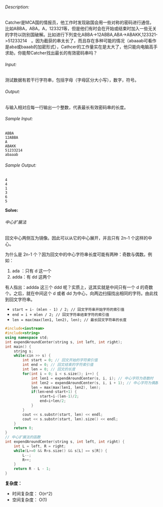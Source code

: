 ###### Description:

Catcher是MCA国的情报员，他工作时发现敌国会用一些对称的密码进行通信，比如ABBA，ABA，A，123321等，但是他们有时会在开始或结束时加入一些无关的字符以防别国破解。比如进行下列变化ABBA->12ABBA,ABA->ABAKK,123321->51233214　。因为截获的串太长了，而且存在多种可能的情况（abaaab可看作是aba或baaab的加密形式），Cathcer的工作量实在是太大了，他只能向电脑高手求助，你能帮Catcher找出最长的有效密码串吗？

###### Input:

测试数据有若干行字符串，包括字母（字母区分大小写），数字，符号。

###### Output:

与输入相对应每一行输出一个整数，代表最长有效密码串的长度。

###### Sample Input:

```
ABBA
12ABBA
A
ABAKK
51233214
abaaab
```

###### Sample Output:

```
4
4
1
3
6
5
```

**Solve:**

###### 中心扩展法

回文中心两侧互为镜像。因此可以从它的中心展开，并且只有 2n-1 个这样的中心。

为什么是 2n-1 个？因为回文中的中心字符串长度可能有两种：奇数与偶数。例如：

1. ada ：只有 d 这一个
2. adda：有 dd 这两个

有人指出：addda 这三个 ddd 呢？实质上，这其实就是中间只有一个 d 的奇数个。之后，就在中间这个 d 或者 dd 为中心，向两边扫描找出相同的字符。由此找到回文字符串。

* `start = i- (mlen - 1) / 2; // 回文字符串开始字符的索引值`
* `end = i + mlen / 2; // 回文字符串结束字符的索引值`
* `len = max(max(len1, len2), len); // 最长回文字符串的长度`

```c++
#include<iostream>
#include<string>
using namespace std;
int expendAroundCenter(string s, int left, int right);
int main() {
    string s;
    while(cin >> s) {
        int start = 0; // 回文开始的字符索引值
        int end = 0; // 回文结束的字符索引值
        int len = 0; // 回文的长度
        for(int i = 0; i < s.size(); i++) {
            int len1 = expendAroundCenter(s, i, i); // 中心字符为奇数时
            int len2 = expendAroundCenter(s, i, i + 1); // 中心字符为偶数时
            len = max(max(len1, len2), len);
            if(len>end-start+1) {
                start=i-(len-1)/2;
                end=i+len/2;
            }
        }
        cout << s.substr(start, len) << endl;
        cout << s.substr(start, len).size() << endl;
    }
    return 0;
}
// 中心扩展法的函数
int expendAroundCenter(string s, int left, int right) {
    int L = left, R = right;
    while(L>=0 && R<s.size() && s[L] == s[R]) {
        L--;
        R++;
    }
    return R - L - 1;
}
```

**复杂度：**

* 时间复杂度： O(n^2)
* 空间复杂度： O(1)
